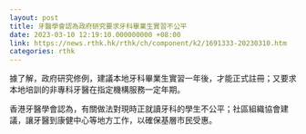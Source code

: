 ```yaml
---
layout: post
title: 牙醫學會認為政府研究要求牙科畢業生實習不公平
date: 2023-03-10 12:19:10.000000000 +08:00
link: https://news.rthk.hk/rthk/ch/component/k2/1691333-20230310.htm
categories: rthk
---
```


據了解，政府研究修例，建議本地牙科畢業生實習一年後，才能正式註冊；又要求本地培訓的非專科牙醫在指定機構服務一定年期。

香港牙醫學會認為，有關做法對現時正就讀牙科的學生不公平；社區組織協會建議，讓牙醫到康健中心等地方工作，以確保基層市民受惠。
